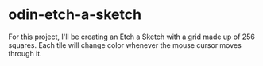 # odin-etch-a-sketch

For this project, I'll be creating an Etch a Sketch with a grid made up of 256 squares. Each tile will change color whenever the mouse cursor moves
through it.